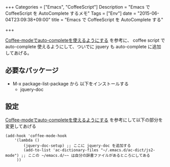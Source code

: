 +++
Categories = ["Emacs", "CoffeeScript"]
Description = "Emacs で CoffeeScript を AutoComplete するメモ"
Tags = ["Env"]
date = "2015-06-04T23:09:38+09:00"
title = "Emacs で CoffeeScript を AutoComplete する"

+++

[Coffee-modeでauto-completeを使えるようにする](http://tatsuyano.github.io/blog/2013/03/19/coffee-mode-used-ac-dict/) を参考に、
coffee script で auto-complete 使えるようにして、ついでに jquery も auto-complete に追加してあげる。
<!--more-->

## 必要なパッケージ

-   M-x package-list-package から 以下をインストールする
    -   jquery-doc

## 設定

[Coffee-modeでauto-completeを使えるようにする](http://tatsuyano.github.io/blog/2013/03/19/coffee-mode-used-ac-dict/) を参考にして以下の部分を変更してあげる

~~~clike
(add-hook 'coffee-mode-hook
    '(lambda ()
        (jquery-doc-setup) ;; ここに jquery-doc を追加する
        (add-to-list 'ac-dictionary-files "~/.emacs.d/ac-dict/js2-mode") ;; ここの ~/emacs.d/~~ は自分の辞書ファイルがあるところにしてある
     ))
~~~
